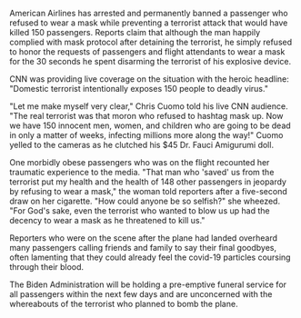 American Airlines has arrested and permanently banned a passenger who refused to wear a mask while preventing a terrorist attack that would have killed 150 passengers. Reports claim that although the man happily complied with mask protocol after detaining the terrorist, he simply refused to honor the requests of passengers and flight attendants to wear a mask for the 30 seconds he spent disarming the terrorist of his explosive device. 

CNN was providing live coverage on the situation with the heroic headline: "Domestic terrorist intentionally exposes 150 people to deadly virus." 

"Let me make myself very clear," Chris Cuomo told his live CNN audience. "The real terrorist was that moron who refused to hashtag mask up. Now we have 150 innocent men, women, and children who are going to be dead in only a matter of weeks, infecting millions more along the way!" Cuomo yelled to the cameras as he clutched his $45 Dr. Fauci Amigurumi doll.

One morbidly obese passengers who was on the flight recounted her traumatic experience to the media. "That man who 'saved' us from the terrorist put my health and the health of 148 other passengers in jeopardy by refusing to wear a mask," the woman told reporters after a five-second draw on her cigarette. "How could anyone be so selfish?" she wheezed. "For God's sake, even the terrorist who wanted to blow us up had the decency to wear a mask as he threatened to kill us."

Reporters who were on the scene after the plane had landed overheard many passengers calling friends and family to say their final goodbyes, often lamenting that they could already feel the covid-19 particles coursing through their blood.

The Biden Administration will be holding a pre-emptive funeral service for all passengers within the next few days and are unconcerned with the whereabouts of the terrorist who planned to bomb the plane. 


